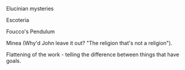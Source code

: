 Elucinian mysteries

Escoteria

Foucco's Pendulum

Minea (Why'd John leave it out? "The religion that's not a religion").

Flattening of the work - telling the difference between things that have goals.